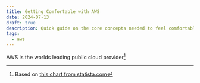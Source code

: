 ```yaml
---
title: Getting Comfortable with AWS
date: 2024-07-13
draft: true 
description: Quick guide on the core concepts needed to feel comfortable in AWS
tags:
  - aws
---
```


AWS is the worlds leading public cloud provider[^1]

[^1]: Based on [this chart from statista.com](https://www.statista.com/chart/18819/worldwide-market-share-of-leading-cloud-infrastructure-service-providers/)
